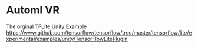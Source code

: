 # Automl VR

The orginal TFLite Unity Example
https://www.github.com/tensorflow/tensorflow/tree/master/tensorflow/lite/experimental/examples/unity/TensorFlowLitePlugin
